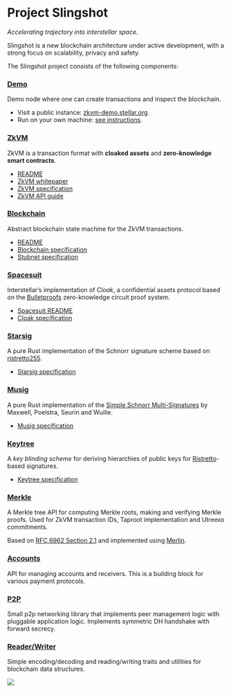 # Project Slingshot

_Accelerating trajectory into interstellar space._

Slingshot is a new blockchain architecture under active development,
with a strong focus on scalability, privacy and safety.

The Slingshot project consists of the following components:

### [Demo](demo)

Demo node where one can create transactions and inspect the blockchain.

* Visit a public instance: [zkvm-demo.stellar.org](https://zkvm-demo.stellar.org).
* Run on your own machine: [see instructions](demo/README.md).

### [ZkVM](zkvm)

ZkVM is a transaction format with **cloaked assets** and **zero-knowledge smart contracts**.

* [README](zkvm/README.md)
* [ZkVM whitepaper](zkvm/docs/zkvm-design.md)
* [ZkVM specification](zkvm/docs/zkvm-spec.md)
* [ZkVM API guide](zkvm/docs/zkvm-api.md)

### [Blockchain](blockchain)

Abstract blockchain state machine for the ZkVM transactions.

* [README](zkvm/README.md)
* [Blockchain specification](zkvm/docs/zkvm-blockchain.md)
* [Stubnet specification](zkvm/docs/zkvm-stubnet.md)

### [Spacesuit](spacesuit)

Interstellar’s implementation of _Cloak_, a confidential assets protocol
based on the [Bulletproofs](https://doc.dalek.rs/bulletproofs/index.html) zero-knowledge circuit proof system.

* [Spacesuit README](spacesuit/README.md)
* [Cloak specification](spacesuit/spec.md)

### [Starsig](starsig)

A pure Rust implementation of the Schnorr signature scheme based on [ristretto255](https://ristretto.group).

* [Starsig specification](starsig/docs/spec.md)

### [Musig](musig)

A pure Rust implementation of the [Simple Schnorr Multi-Signatures](https://eprint.iacr.org/2018/068) by Maxwell, Poelstra, Seurin and Wuille.

* [Musig specification](musig/docs/musig-spec.md)

### [Keytree](keytree)

A _key blinding scheme_ for deriving hierarchies of public keys for [Ristretto](https://ristretto.group)-based signatures.

* [Keytree specification](keytree/keytree.md)

### [Merkle](merkle)

A Merkle tree API for computing Merkle roots, making and verifying Merkle proofs.
Used for ZkVM transaction IDs, Taproot implementation and Utreexo commitments.

Based on [RFC 6962 Section 2.1](https://tools.ietf.org/html/rfc6962#section-2.1) and implemented using [Merlin](https://merlin.cool).

### [Accounts](accounts)

API for managing accounts and receivers. This is a building block for various payment protocols.

### [P2P](p2p)

Small p2p networking library that implements peer management logic with pluggable application logic.
Implements symmetric DH handshake with forward secrecy.

### [Reader/Writer](readerwriter)

Simple encoding/decoding and reading/writing traits and utilities for blockchain data structures.


![](https://user-images.githubusercontent.com/698/57546709-2d696c00-7312-11e9-8430-51ed9b51e6c8.png)
